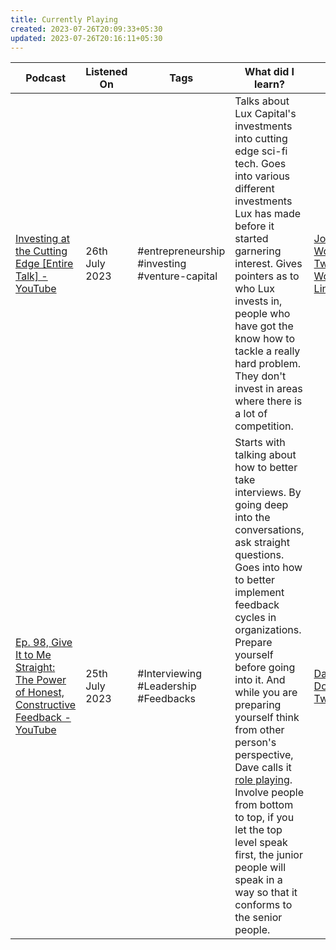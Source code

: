 ```yaml
---
title: Currently Playing
created: 2023-07-26T20:09:33+05:30
updated: 2023-07-26T20:16:11+05:30
---
```


| Podcast                                                                                                                             | Listened On    | Tags                                          | What did I learn?                                                                                                                                                                                                                                                                                                                                                                                                                                                                                         | Social Links                                               |
| ----------------------------------------------------------------------------------------------------------------------------------- | -------------- | --------------------------------------------- | --------------------------------------------------------------------------------------------------------------------------------------------------------------------------------------------------------------------------------------------------------------------------------------------------------------------------------------------------------------------------------------------------------------------------------------------------------------------------------------------------------- | ---------------------------------------------------------- |
| [Investing at the Cutting Edge [Entire Talk] - YouTube](https://www.youtube.com/watch?v=DDgOINdqUHA)                                | 26th July 2023 | #entrepreneurship #investing #venture-capital | Talks about Lux Capital's investments into cutting edge sci-fi tech. Goes into various different investments Lux has made before it started garnering interest. Gives pointers as to who Lux invests in, people who have got the know how to tackle a really hard problem. They don't invest in areas where there is a lot of competition.                                                                                                                                                                                                                                                                                                                                                                                                                                                                                                            | [Josh Wolfe's Twitter](https://twitter.com/wolfejosh)[Josh Wolfe's Linkedin](https://www.linkedin.com/in/josh-wolfe-7883/)               |
| [Ep. 98, Give It to Me Straight: The Power of Honest, Constructive Feedback - YouTube](https://www.youtube.com/watch?v=2yOsZVgj_FE) | 25th July 2023 | #Interviewing #Leadership #Feedbacks          | Starts with talking about how to better take interviews. By going deep into the conversations, ask straight questions. Goes into how to better implement feedback cycles in organizations. Prepare yourself before going into it. And while you are preparing yourself think from other person's perspective, Dave calls it <u>role playing</u>. Involve people from bottom to top, if you let the top level speak first, the junior people will speak in a way so that it conforms to the senior people. | [Dave Dodson's Twitter](https://twitter.com/davedodson307) |
